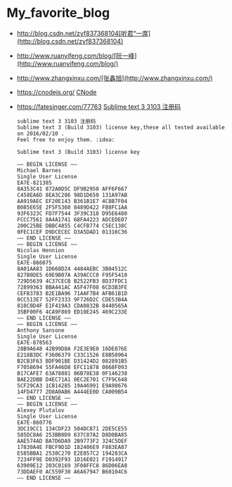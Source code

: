 # My_favorite_blog

* http://blog.csdn.net/zyf837368104[听君“一席](http://blog.csdn.net/zyf837368104)

* http://www.ruanyifeng.com/blog/[阮一峰](http://www.ruanyifeng.com/blog/)

* http://www.zhangxinxu.com/[张鑫旭](http://www.zhangxinxu.com/)

* https://cnodejs.org/ [CNode](https://cnodejs.org/)

* https://fatesinger.com/77763 [Sublime text 3 3103 注册码](https://fatesinger.com/77763)
  
  ```
  sublime text 3 3103 注册码
  Sublime text 3 (Build 3103) license key,these all tested available on 2016/02/10 .
  Feel free to enjoy them. :idea:

  Sublime text 3 (Build 3103) license key

  —– BEGIN LICENSE —–
  Michael Barnes
  Single User License
  EA7E-821385
  8A353C41 872A0D5C DF9B2950 AFF6F667
  C458EA6D 8EA3C286 98D1D650 131A97AB
  AA919AEC EF20E143 B361B1E7 4C8B7F04
  B085E65E 2F5F5360 8489D422 FB8FC1AA
  93F6323C FD7F7544 3F39C318 D95E6480
  FCCC7561 8A4A1741 68FA4223 ADCEDE07
  200C25BE DBBC4855 C4CFB774 C5EC138C
  0FEC1CEF D9DCECEC D3A5DAD1 01316C36
  —— END LICENSE ——
  —– BEGIN LICENSE —–
  Nicolas Hennion
  Single User License
  EA7E-866075
  8A01AA83 1D668D24 4484AEBC 3B04512C
  827B0DE5 69E9B07A A39ACCC0 F95F5410
  729D5639 4C37CECB B2522FB3 8D37FDC1
  72899363 BBA441AC A5F47F08 6CD3B3FE
  CEFB3783 B2E1BA96 71AAF7B4 AFB61B1D
  0CC513E7 52FF2333 9F726D2C CDE53B4A
  810C0D4F E1F419A3 CDA0832B 8440565A
  35BF00F6 4CA9F869 ED10E245 469C233E
  —— END LICENSE ——
  —– BEGIN LICENSE —–
  Anthony Sansone
  Single User License
  EA7E-878563
  28B9A648 42B99D8A F2E3E9E0 16DE076E
  E218B3DC F3606379 C33C1526 E8B58964
  B2CB3F63 BDF901BE D31424D2 082891B5
  F7058694 55FA46D8 EFC11878 0868F093
  B17CAFE7 63A78881 86B78E38 0F146238
  BAE22DBB D4EC71A1 0EC2E701 C7F9C648
  5CF29CA3 1CB14285 19A46991 E9A98676
  14FD4777 2D8A0AB6 A444EE0D CA009B54
  —— END LICENSE ——
  —– BEGIN LICENSE —–
  Alexey Plutalov
  Single User License
  EA7E-860776
  3DC19CC1 134CDF23 504DC871 2DE5CE55
  585DC8A6 253BB0D9 637C87A2 D8D0BA85
  AAE574AD BA7D6DA9 2B9773F2 324C5DEF
  17830A4E FBCF9D1D 182406E9 F883EA87
  E585BBA1 2538C270 E2E857C2 194283CA
  7234FF9E D0392F93 1D16E021 F1914917
  63909E12 203C0169 3F08FFC8 86D06EA8
  73DDAEF0 AC559F30 A6A67947 B60104C6
  —— END LICENSE ——
  ```







